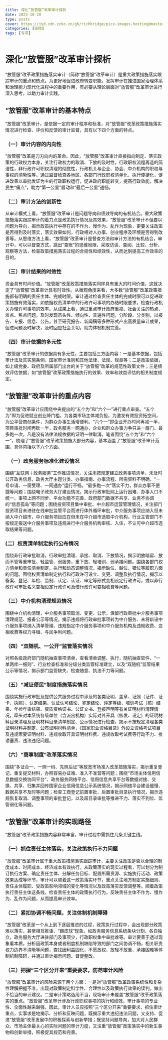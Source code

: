 ```yaml
---
title: 深化“放管服”改革审计探析
date: 2023-10-20
type: posts
cover: https://jsd.cdn.zzko.cn/gh/richbridge/picx-images-hosting@master/thumbnail/audit.png
categories: [审技]
tags: [专项]
---
```

# **深化“放管服”改革审计探析**

“放管服”改革政策措施落实审计（简称“放管服”改革审计）是重大政策措施落实跟踪审计的重点和热点。为更好地促进政府转变职能，发挥审计在推进国家治理体系和治理能力现代化进程中的重要作用，有必要从理论层面对“放管服”改革审计进行深入思考，以助力审计实践。
## **“放管服”改革审计的基本特点**
“放管服”改革审计，是依据一定的审计程序和标准，对“放管服”改革政策措施落实情况进行检查、评价和反馈的审计监督，具有以下四个方面的特点。
### **（一）审计内容的内向性**
“放管服”改革是刀刃向内的革命。因此，“放管服”改革审计直接指向制定、落实政策的行政权力本身，关注行政权力的取消、下放的及时性，行政职权流程再造的简洁性，非行政许可职权清理的彻底性，行政机关与企业、协会、中介机构的职权与事权的清晰性等。通过监督检查各地区、各部门行政职权清单化、执行便捷化，促进改善以审批发证为主的行政职权运行，促进政府职能转变，提高行政效能，解决民生“痛点”，助力“第一公里”启动和“最后一公里”通畅。
### **（二）审计方法的创新性**
从审计模式上看，“放管服”改革审计是问题导向和绩效导向的有机结合。重大政策措施落实跟踪审计的着力点是政策执行情况及其效果，“放管服”改革审计不但要以问题为导向，揭示政策执行中存在的不作为、慢作为、乱作为现象，更要关注政策是否得到及时落实，落实效果如何，行政相对人办事、创业程序及环境是否得到改善等。从思维方法上看，“放管服”改革审计是督查方法和审计方法的有机结合，审计中，可以以督查方式，跳出“查账”的思维局限，采取访谈、查阅、比较、分析、观察等方法，检查政策措施落实过程的合规性和绩效性，从而达到提高工作效率的目的。
### **（三）审计结果的时效性**
资金具有时间价值。“放管服”改革政策措施落实同样具有重大的时间价值，这就决定了“放管服”改革审计具有时效性。从微观角度来看，大多数“放管服”改革政策措施都有明确的责任主体、完成时限。审计通过检查责任主体的完成时限可以促进政策措施有效落实，如依据权责清单中的行政许可事项的办结时限要求，检查行政机关办理许可事项的效率。从成果上看，通过重点审计政府重视、社会关注的热点、难点、焦点问题，及时发现苗头性、倾向性、普遍性问题，分阶段、分类别，以报告、专报、信息、公告，甚至研究报告、新闻稿等多种形式产出高质量审计成果，促进问题及时解决，及时回应社会关切，助力体制机制完善。
### **（四）审计依据的多元性**
“放管服”改革审计的依据具有多元性，主要包括三方面内容：一是基本依据，包括审计法及其实施条例、国家审计准则和其他法律、法规、规章等；二是政策依据，如上级党委、政府及所属部门出台的关于“放管服”改革的规范性政策文件；三是绩效评估依据，如“放管服”改革政策措施执行的效果、效率和效益评估的相关制度规定。
## **“放管服”改革审计的重点内容**
“放管服”改革审计应围绕中央提出的“五个为”和“六个一”进行重点审查。“五个为”即为促进就业创业降门槛，为各类市场主体减负担，为激发有效投资拓空间，为公平营商创条件，为群众办事生活增便利。“六个一”即企业开办时间再减一半，项目审批时间再砍一半，政务服务一网通办，企业和群众办事力争只进一扇门、最多跑一次，凡是没有法律法规依据的证明一律取消。笔者围绕“五个为”和“六个一”，梳理了“放管服”改革政策措施大部分内容，基本涵盖了“放管服”改革审计范围，具体包括以下六个方面。

### ` `**（一）政务服务标准化建设情况**
围绕“互联网＋政务服务”工作推进情况，关注未按规定建立政务事项清单，未及时公开政务信息，政务大厅主题分类、办事指南、办事流程、所需资料不明确，“一号申请、一窗受理、一网通办”运行不畅，“最多跑一次”落实不力，群众办事不便捷等问题；围绕电子政务大厅建设情况，揭示行政审批网上运行困难、办事入口不统一、事项上网不同步、平台功能不完善、政府部门数据不共享、业务不协调的“信息孤岛”等问题；围绕投资项目集中审批、中介超市运营管理情况，关注部门投资项目未进驻在线审批监管平台而进行体外循环审批，中介服务事项应纳入但未纳入中介超市，中介服务项目应在但未在中介超市选取中介机构，行业主管部门不按规定报送中介服务事项及违规进行中介服务机构审核、入住，不认可中介超市选取结果等问题。


### **(二）权责清单制定执行公布情况**

围绕非行政审批取消，行政审批清理、承接、取消、下放情况，揭示明放暗留、放而不管等重审批、轻监管、弱服务，重下放、轻培训、弱承接问题。围绕各部门权力清单和责任清单制定、执行和动态调整情况，揭示缺位、越位、错位等履职方面的问题。围绕权责清单制定执行和行政许可设立、变更、调整及执行情况，揭示以备案、登记、年检、监制、认定、认证、审定等形式变相设定行政许可，或以非行政许可审批名义变相设定行政许可及借行政许可变相收费等问题。
### **（三）中介机构清理规范情况**
围绕中介机构清理，中介服务事项取消、变更、公示，保留行政审批中介服务事项清理规范、报备公示等情况，揭示违规将行政审批事项转为中介服务、未将新设中介服务事项纳入清单管理、违规指定中介服务事项和中介服务机构及违规收费、变相收费等权力寻租、与民争利问题。
### **（四）“双随机、一公开”监管落实情况**
对照各级政府部门随机抽查事项清单，查看清单调整、执行，随机抽查软件、“一单两库一细则”、行业检查标准和分级分类监管标准建立，以及“双随机”监管结果公示等情况，揭示部门监管缺失、检查随意、执法不力等问题。
### **（五）“减证便民”制度措施落实情况**
围绕实施行政审批及提供公共服务过程中涉及的各类证明、盖章、证照（证件、证卡、执照）、认定结果、认证认可结论、鉴定结论、评定等级、培训考试（核）结果、年检年审结果、资质资格证书、公证文书、登报声明等有关证明材料清理情况，牵头对本系统各级单位（含派出机构）实际对外开具（核发、设定）的证明材料目录清理及证明材料目录清单制定、公示情况进行检查，揭示不按规定清理各类证明材料并制定、公布证明材料清单，《国家职业资格目录》外设立资格考试项目及违规索要证明材料、违规收取开具证明材料费、违规收取考试费等行动不力、推诿塞责、违法违纪问题。
### **（六）“商事制度”改革落实情况**
围绕“多证合一、一照一码、先照后证”等放宽市场准入改革措施落实，揭示重复登记、重复提交材料，办照容易办证难、准入不准营等问题；围绕“市场主体信用信息数据交换协同平台”、政务服务网络平台、信用信息共享平台等数据对接、交换、共享、归集并回传国家企业信用信息公示系统情况，揭示网络平台建设缓慢、数据共享不及时等问题；检查工商登记前置审批、后置审批目录执行情况，揭示违规恢复取消、调整事项的审批登记，以及超目录审批等推进不力、落实不到位、监管弱化等问题。
## **“放管服”改革审计的实现路径**
“放管服”改革政策措施内容非常丰富，审计过程中需抓住几条关键主线。
### **（一）抓住责任主体落实，关注政策执行不力问题**

“放管服”改革审计属于重大政策措施落实跟踪审计，主要关注政策是否以合理的制度成本、时间成本、经济成本有效执行。从政策落实的现实过程看，可以划分为制订执行方案、确定责任主体、分解任务目标、配置所需资源、实施执行活动、政策效果达成等环节，审计可以顺着这一政策落实环节，重点关注地方制定实施细则、责任主体履职、受政策影响领域的变化等情况以及政策落实反馈调整等。顺着政策执行责任主体这条线，检查责任主体的政策执行行为，反映责任主体不作为、慢作为、乱作为问题，从而提高审计效率。
### **（二）紧扣协调不畅问题，关注体制机制障碍**
“放管服”改革是一个从上到下逐层推进的过程，政策执行过程中，会出现部分政策难以落实，甚至相互推诿、“踢皮球”现象。如政务服务信息系统条块分割、各自独立，政务服务大厅进驻部门及事项少，行政职权集中审批难等。审计要善于透过现象看本质，分析因政策本身或者制度机制缺陷导致的部门之间协调不畅，相关职责权力边界不清晰等问题，查找因利益固化，不愿放权、放轻不放重、承接困难等体制机制障碍，并通过审计揭示问题、督促整改。
### **（三）把握“三个区分开来”重要要求，防范审计风险**
“放管服”改革审计的风险来源于两个方面：一是对“放管服”改革政策系统性和复杂性理解把握不准，出现对政策制定科学性、合理性以及政策执行效果的误判，做出不恰当的审计建议。二是审计策略选用不当，现场审计未覆盖“放管服”改革政策落实的重点。“放管服”改革审计涉及行政职权事项的执行和绩效，审计事项的专业性、全面性越来越强，因此，审计人员应按照“三个区分开来”重要要求，抓住审计重点，实事求是地揭示、分析和反映问题，既揭示重大违纪违法问题，又支持、促进“放管服”改革发展中的积极探索与创新举措；既坚持问题导向，加大对人民群众、市场主体最关心的实际问题的审计力度，又注重“放管服”政策落实中的新生事物和创新举措，积极促其规范和完善。
